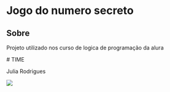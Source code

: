 <h1>Jogo do numero secreto </h1>

  <h2> Sobre </h2>

  <p> Projeto utilizado nos curso de logica de programação da alura </p>
  # TIME
  <P>Julia Rodrigues</P>
  <div>
  <img src= "https://github.com/user-attachments/assets/626fc58b-4c4a-45e8-b3f7-11909b11d484">

  </div>
